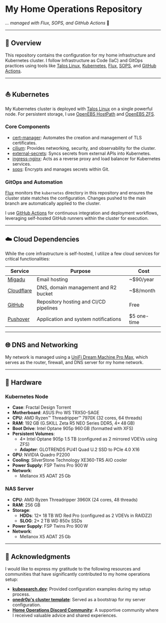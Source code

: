 # My Home Operations Repository

_... managed with Flux, SOPS, and GitHub Actions_ 🤖

---

## 📖 Overview

This repository contains the configuration for my home infrastructure and Kubernetes cluster. I follow Infrastructure as Code (IaC) and GitOps practices using tools like [Talos Linux](https://www.talos.dev/), [Kubernetes](https://kubernetes.io/), [Flux](https://github.com/fluxcd/flux2), [SOPS](https://github.com/mozilla/sops), and [GitHub Actions](https://github.com/features/actions).

---

## ⛵ Kubernetes

My Kubernetes cluster is deployed with [Talos Linux](https://www.talos.dev/) on a single powerful node. For persistent storage, I use [OpenEBS HostPath](https://github.com/openebs/dynamic-localpv-provisioner) and [OpenEBS ZFS](https://github.com/openebs/zfs-localpv).

### Core Components

- [cert-manager](https://github.com/cert-manager/cert-manager): Automates the creation and management of TLS certificates.
- [cilium](https://github.com/cilium/cilium): Provides networking, security, and observability for the cluster.
- [external-secrets](https://github.com/external-secrets/external-secrets): Syncs secrets from external APIs into Kubernetes.
- [ingress-nginx](https://github.com/kubernetes/ingress-nginx): Acts as a reverse proxy and load balancer for Kubernetes services.
- [sops](https://github.com/mozilla/sops): Encrypts and manages secrets within Git.

### GitOps and Automation

[Flux](https://github.com/fluxcd/flux2) monitors the `kubernetes` directory in this repository and ensures the cluster state matches the configuration. Changes pushed to the main branch are automatically applied to the cluster.

I use [GitHub Actions](https://github.com/features/actions) for continuous integration and deployment workflows, leveraging self-hosted GitHub runners within the cluster for execution.

---

## ☁️ Cloud Dependencies

While the core infrastructure is self-hosted, I utilize a few cloud services for critical functionalities:

| Service                                   | Purpose                                               | Cost         |
|-------------------------------------------|-------------------------------------------------------|--------------|
| [Migadu](https://migadu.com/)             | Email hosting                                         | ~$90/year    |
| [Cloudflare](https://www.cloudflare.com/) | DNS, domain management and R2 bucket                  | ~$8/month    |
| [GitHub](https://github.com/)             | Repository hosting and CI/CD pipelines                | Free         |
| [Pushover](https://pushover.net/)         | Application and system notifications                  | $5 one-time  |

---

## 🌐 DNS and Networking

My network is managed using a [UniFi Dream Machine Pro Max](https://store.ui.com/us/en/category/cloud-gateways-large-scale/products/udm-pro-max), which serves as the router, firewall, and DNS server for my home network.


---

## 🔧 Hardware

### Kubernetes Node

- **Case**: Fractal Design Torrent
- **Motherboard**: ASUS Pro WS TRX50-SAGE
- **CPU**: AMD Ryzen™ Threadripper™ 7970X (32 cores, 64 threads)
- **RAM**: 192 GB (G.SKILL Zeta R5 NEO Series DDR5, 4× 48 GB)
- **Boot Drive**: Intel Optane 905p 960 GB (formatted with XFS)
- **Persistent Volumes**:
  - 4× Intel Optane 905p 1.5 TB (configured as 2 mirrored VDEVs using ZFS)
  - **Adapter**: GLOTRENDS PU41 Quad U.2 SSD to PCIe 4.0 X16
- **GPU**: NVIDIA Quadro P2200
- **Cooling**: SilverStone Technology XE360-TR5 AIO cooler
- **Power Supply**: FSP Twins Pro 900 W
- **Network**:
  - Mellanox X5 ADAT 25 Gb

### NAS Server

- **CPU**: AMD Ryzen Threadripper 3960X (24 cores, 48 threads)
- **RAM**: 256 GB
- **Storage**:
  - **HDDs**: 12× 18 TB WD Red Pro (configured as 2 VDEVs in RAIDZ2)
  - **SLOG**: 2× 2 TB WD 850x SSDs
- **Power Supply**: FSP Twins Pro 900 W
- **Network**:
  - Mellanox X5 ADAT 25 Gb

---

## 🤝 Acknowledgments

I would like to express my gratitude to the following resources and communities that have significantly contributed to my home operations setup:

- **[kubesearch.dev](https://kubesearch.dev/)**: Provided configuration examples during my setup process.
- **[onedr0p's cluster template](https://github.com/onedr0p/cluster-template)**: Served as a bootstrap for my server configuration.
- **[Home Operations Discord Community](https://discord.gg/home-operations)**: A supportive community where I received valuable advice and shared experiences.
